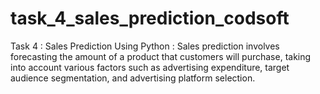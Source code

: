 # task_4_sales_prediction_codsoft
Task 4 : Sales Prediction Using Python :  Sales prediction involves forecasting the amount of a product that customers will purchase, taking into account various factors such as advertising expenditure, target audience segmentation, and advertising platform selection.
